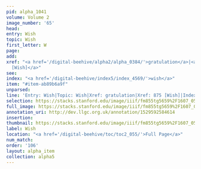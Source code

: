 ```yaml
---
pid: alpha_1041
volume: Volume 2
image_number: '65'
head: 
entry: Wish
topic: Wish
first_letter: W
page: 
add: 
xref: "<a href='/digital-beehive/alpha2/alpha_0384/'>gratulation</a>|<a href='/digital-beehive/toc/toc2_162/'>875
  [Wish]</a>"
see: 
index: "<a href='/digital-beehive/index5/index_4569/'>wish</a>"
item: "#item-ab89b6a9f"
unparsed: 
line: 'Entry: Wish|Topic: Wish|Xref: gratulation|Xref: 875 [Wish]|Index: wish|#item-ab89b6a9f'
selection: https://stacks.stanford.edu/image/iiif/fm855tg5659%2F1607_0532/325,2143,3046,500/full/0/default.jpg
full_image: https://stacks.stanford.edu/image/iiif/fm855tg5659%2F1607_0532/full/full/0/default.jpg
annotation_uri: http://dev.llgc.org.uk/annotation/1529592584614
insertion: 
thumbnail: https://stacks.stanford.edu/image/iiif/fm855tg5659%2F1607_0532/325,2143,600,180/250,/0/default.jpg
label: Wish
location: "<a href='/digital-beehive/toc/toc2_055/'>Full Page</a>"
num_match: 
order: '106'
layout: alpha_item
collection: alpha5
---
```

